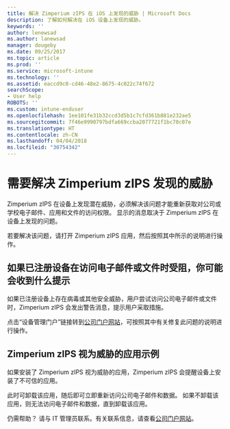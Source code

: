 ```yaml
---
title: 解决 Zimperium zIPS 在 iOS 上发现的威胁 | Microsoft Docs
description: 了解如何解决在 iOS 设备上发现的威胁。
keywords: ''
author: lenewsad
ms.author: lanewsad
manager: dougeby
ms.date: 09/25/2017
ms.topic: article
ms.prod: ''
ms.service: microsoft-intune
ms.technology: ''
ms.assetid: eaccd9c0-cd46-48e2-8675-4c022c74f672
searchScope:
- User help
ROBOTS: ''
ms.custom: intune-enduser
ms.openlocfilehash: 1ee101fe31b32ccd3d5b1c7cfd361b881e232ae5
ms.sourcegitcommit: 7f46e9990797bdfa669ccba2077721f1bc70c07e
ms.translationtype: HT
ms.contentlocale: zh-CN
ms.lasthandoff: 04/04/2018
ms.locfileid: "30754342"
---
```

# <a name="you-need-to-resolve-a-threat-found-by-zimperium-zips"></a>需要解决 Zimperium zIPS 发现的威胁

Zimperium zIPS 在设备上发现潜在威胁，必须解决该问题才能重新获取对公司或学校电子邮件、应用和文件的访问权限。 显示的消息取决于 Zimperium zIPS 在设备上发现的问题。

若要解决该问题，请打开 Zimperium zIPS 应用，然后按照其中所示的说明进行操作。

## <a name="what-you-might-see-if-your-enrolled-device-is-blocked-from-accessing-email-or-files"></a>如果已注册设备在访问电子邮件或文件时受阻，你可能会收到什么提示

如果已注册设备上存在病毒或其他安全威胁，用户尝试访问公司电子邮件或文件时，Zimperium zIPS 会发出警告消息，提示用户采取措施。

点击“设备管理门户”链接转到[公司门户网站](https://portal.manage.microsoft.com#HelpDeskDialog)，可按照其中有关修复此问题的说明进行操作。

## <a name="example-of-an-app-that-zimperium-zips-sees-as-a-threat"></a>Zimperium zIPS 视为威胁的应用示例

如果安装了 Zimperium zIPS 视为威胁的应用，Zimperium zIPS 会提醒设备上安装了不可信的应用。

此时可卸载该应用，随后即可立即重新访问公司电子邮件和数据。 如果不卸载该应用，则无法访问电子邮件和数据，直到卸载该应用。

仍需帮助？ 请与 IT 管理员联系。有关联系信息，请查看[公司门户网站](https://portal.manage.microsoft.com#HelpDeskDialog)。
